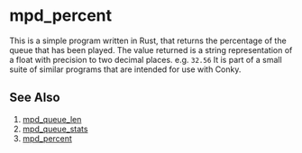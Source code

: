 # mpd_percent
This is a simple program written in Rust, that returns the percentage of the queue that has been played.
The value returned is a string representation of a float with precision to two decimal places.
e.g. `32.56`
It is part of a small suite of similar programs that are intended for use with Conky.

## See Also
1. [mpd_queue_len](https://github.com/stroggprog/mpd_queue_len)
2. [mpd_queue_stats](https://github.com/stroggprog/mpd_queue_stats)
3. [mpd_percent](https://github.com/stroggprog/mpd_percent)
